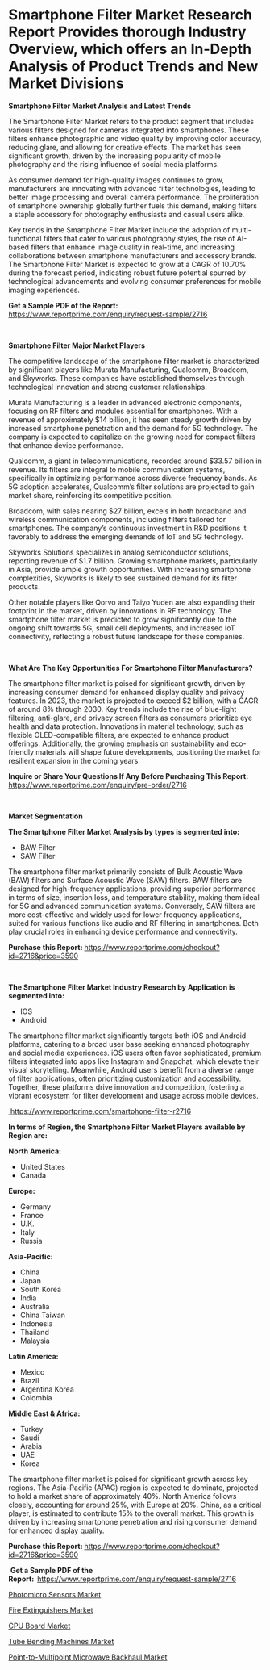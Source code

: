 <p><h1>Smartphone Filter Market Research Report Provides thorough Industry Overview, which offers an In-Depth Analysis of Product Trends and New Market Divisions</h1></p><p><strong>Smartphone Filter Market Analysis and Latest Trends</strong></p>
<p><p>The Smartphone Filter Market refers to the product segment that includes various filters designed for cameras integrated into smartphones. These filters enhance photographic and video quality by improving color accuracy, reducing glare, and allowing for creative effects. The market has seen significant growth, driven by the increasing popularity of mobile photography and the rising influence of social media platforms.</p><p>As consumer demand for high-quality images continues to grow, manufacturers are innovating with advanced filter technologies, leading to better image processing and overall camera performance. The proliferation of smartphone ownership globally further fuels this demand, making filters a staple accessory for photography enthusiasts and casual users alike. </p><p>Key trends in the Smartphone Filter Market include the adoption of multi-functional filters that cater to various photography styles, the rise of AI-based filters that enhance image quality in real-time, and increasing collaborations between smartphone manufacturers and accessory brands. The Smartphone Filter Market is expected to grow at a CAGR of 10.70% during the forecast period, indicating robust future potential spurred by technological advancements and evolving consumer preferences for mobile imaging experiences.</p></p>
<p><strong>Get a Sample PDF of the Report:&nbsp;</strong> <a href="https://www.reportprime.com/enquiry/request-sample/2716">https://www.reportprime.com/enquiry/request-sample/2716</a></p>
<p>&nbsp;</p>
<p><strong>Smartphone Filter Major Market Players</strong></p>
<p><p>The competitive landscape of the smartphone filter market is characterized by significant players like Murata Manufacturing, Qualcomm, Broadcom, and Skyworks. These companies have established themselves through technological innovation and strong customer relationships.</p><p>Murata Manufacturing is a leader in advanced electronic components, focusing on RF filters and modules essential for smartphones. With a revenue of approximately $14 billion, it has seen steady growth driven by increased smartphone penetration and the demand for 5G technology. The company is expected to capitalize on the growing need for compact filters that enhance device performance.</p><p>Qualcomm, a giant in telecommunications, recorded around $33.57 billion in revenue. Its filters are integral to mobile communication systems, specifically in optimizing performance across diverse frequency bands. As 5G adoption accelerates, Qualcomm’s filter solutions are projected to gain market share, reinforcing its competitive position.</p><p>Broadcom, with sales nearing $27 billion, excels in both broadband and wireless communication components, including filters tailored for smartphones. The company’s continuous investment in R&D positions it favorably to address the emerging demands of IoT and 5G technology.</p><p>Skyworks Solutions specializes in analog semiconductor solutions, reporting revenue of $1.7 billion. Growing smartphone markets, particularly in Asia, provide ample growth opportunities. With increasing smartphone complexities, Skyworks is likely to see sustained demand for its filter products.</p><p>Other notable players like Qorvo and Taiyo Yuden are also expanding their footprint in the market, driven by innovations in RF technology. The smartphone filter market is predicted to grow significantly due to the ongoing shift towards 5G, small cell deployments, and increased IoT connectivity, reflecting a robust future landscape for these companies.</p></p>
<p>&nbsp;</p>
<p><strong>What Are The Key Opportunities For Smartphone Filter Manufacturers?</strong></p>
<p><p>The smartphone filter market is poised for significant growth, driven by increasing consumer demand for enhanced display quality and privacy features. In 2023, the market is projected to exceed $2 billion, with a CAGR of around 8% through 2030. Key trends include the rise of blue-light filtering, anti-glare, and privacy screen filters as consumers prioritize eye health and data protection. Innovations in material technology, such as flexible OLED-compatible filters, are expected to enhance product offerings. Additionally, the growing emphasis on sustainability and eco-friendly materials will shape future developments, positioning the market for resilient expansion in the coming years.</p></p>
<p><strong>Inquire or Share Your Questions If Any Before Purchasing This Report:</strong> <a href="https://www.reportprime.com/enquiry/pre-order/2716">https://www.reportprime.com/enquiry/pre-order/2716</a></p>
<p>&nbsp;</p>
<p><strong>Market Segmentation</strong></p>
<p><strong>The Smartphone Filter Market Analysis by types is segmented into:</strong></p>
<p><ul><li>BAW Filter</li><li>SAW Filter</li></ul></p>
<p><p>The smartphone filter market primarily consists of Bulk Acoustic Wave (BAW) filters and Surface Acoustic Wave (SAW) filters. BAW filters are designed for high-frequency applications, providing superior performance in terms of size, insertion loss, and temperature stability, making them ideal for 5G and advanced communication systems. Conversely, SAW filters are more cost-effective and widely used for lower frequency applications, suited for various functions like audio and RF filtering in smartphones. Both play crucial roles in enhancing device performance and connectivity.</p></p>
<p><strong>Purchase this Report:&nbsp;</strong><a href="https://www.reportprime.com/checkout?id=2716&price=3590">https://www.reportprime.com/checkout?id=2716&price=3590</a></p>
<p>&nbsp;</p>
<p><strong>The Smartphone Filter Market Industry Research by Application is segmented into:</strong></p>
<p><ul><li>IOS</li><li>Android</li></ul></p>
<p><p>The smartphone filter market significantly targets both iOS and Android platforms, catering to a broad user base seeking enhanced photography and social media experiences. iOS users often favor sophisticated, premium filters integrated into apps like Instagram and Snapchat, which elevate their visual storytelling. Meanwhile, Android users benefit from a diverse range of filter applications, often prioritizing customization and accessibility. Together, these platforms drive innovation and competition, fostering a vibrant ecosystem for filter development and usage across mobile devices.</p></p>
<p><a href="https://www.reportprime.com/smartphone-filter-r2716">&nbsp;https://www.reportprime.com/smartphone-filter-r2716</a></p>
<p><strong>In terms of Region, the Smartphone Filter Market Players available by Region are:</strong></p>
<p>
    <p> <strong> North America: </strong>
        <ul>
            <li>United States</li>
            <li>Canada</li>
        </ul>
        </p> 
    <p> <strong> Europe: </strong>
        <ul>
            <li>Germany</li>
            <li>France</li>
            <li>U.K.</li>
            <li>Italy</li>
            <li>Russia</li>
        </ul>
        </p> 
    <p> <strong> Asia-Pacific: </strong>
        <ul>
            <li>China</li>
            <li>Japan</li>
            <li>South Korea</li>
            <li>India</li>
            <li>Australia</li>
            <li>China Taiwan</li>
            <li>Indonesia</li>
            <li>Thailand</li>
            <li>Malaysia</li>
        </ul>
        </p> 
    <p> <strong> Latin America: </strong>
        <ul>
            <li>Mexico</li>
            <li>Brazil</li>
            <li>Argentina Korea</li>
            <li>Colombia</li>
        </ul>
        </p> 
    <p> <strong> Middle East & Africa: </strong>
        <ul>
            <li>Turkey</li>
            <li>Saudi</li>
            <li>Arabia</li>
            <li>UAE</li>
            <li>Korea</li>
        </ul>
    </p>
    </p>
<p><p>The smartphone filter market is poised for significant growth across key regions. The Asia-Pacific (APAC) region is expected to dominate, projected to hold a market share of approximately 40%. North America follows closely, accounting for around 25%, with Europe at 20%. China, as a critical player, is estimated to contribute 15% to the overall market. This growth is driven by increasing smartphone penetration and rising consumer demand for enhanced display quality.</p></p>
<p><strong>Purchase this Report: </strong><a href="https://www.reportprime.com/checkout?id=2716&price=3590">https://www.reportprime.com/checkout?id=2716&price=3590</a></p>
<p>&nbsp;<strong>Get a Sample PDF of the Report:&nbsp;&nbsp;</strong><a href="https://www.reportprime.com/enquiry/request-sample/2716">https://www.reportprime.com/enquiry/request-sample/2716</a></p>
<p><strong></strong></p>
<p><p><a href="https://github.com/napierswinnyfg/Market-Research-Report-List-1/blob/main/photomicro-sensors-market.md">Photomicro Sensors Market</a></p><p><a href="https://www.linkedin.com/pulse/market-dynamics-future-trends-global-fire-extinguishers-xvc0e?trackingId=VECbKn5TToWzu9mA%2FIc7yw%3D%3D">Fire Extinguishers Market</a></p><p><a href="https://github.com/mabutironaldo/Market-Research-Report-List-6/blob/main/cpu-board-market.md">CPU Board Market</a></p><p><a href="https://www.linkedin.com/pulse/what-influencing-future-tube-bending-machines-market-insights-8anje?trackingId=JIIIEylUQEOHwVrHih%2Bh5w%3D%3D">Tube Bending Machines Market</a></p><p><a href="https://issuu.com/reportprime-2/docs/point-to-multipoint-microwave-backh_2f9fba832a4df7">Point-to-Multipoint Microwave Backhaul Market</a></p></p>